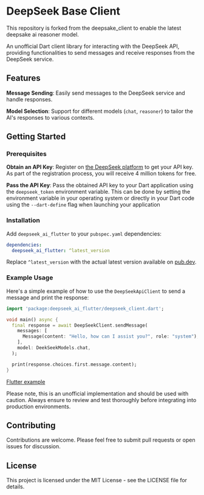 # DeepSeek Base Client

This repository is forked from the deepsake_client to enable the latest deepsake ai reasoner model.

An unofficial Dart client library for interacting with the DeepSeek API, providing functionalities to send messages and receive responses from the DeepSeek service.

## Features

**Message Sending**: Easily send messages to the DeepSeek service and handle responses.

**Model Selection**: Support for different models (`chat`, `reasoner`) to tailor the AI's responses to various contexts.

## Getting Started

### Prerequisites

**Obtain an API Key**: Register on [the DeepSeek platform](https://platform.deepseek.com/api_keys) to get your API key. As part of the registration process, you will receive 4 million tokens for free.
  
**Pass the API Key**: Pass the obtained API key to your Dart application using the `deepseek_token` environment variable. This can be done by setting the environment variable in your operating system or directly in your Dart code using the `--dart-define` flag when launching your application

### Installation

Add `deepseek_ai_flutter` to your `pubspec.yaml` dependencies:

```yaml
dependencies:
  deepseek_ai_flutter: ^latest_version
```

Replace `^latest_version` with the actual latest version available on [pub.dev](https://pub.dev/packages/deepseek_ai_flutter).

### Example Usage

Here's a simple example of how to use the `DeepSeekApiClient` to send a message and print the response:

```dart
import 'package:deepseek_ai_flutter/deepseek_client.dart';

void main() async {
  final response = await DeepSeekClient.sendMessage(
    messages: [
      Message(content: "Hello, how can I assist you?", role: "system"),
    ],
    model: DeekSeekModels.chat,
  );

  print(response.choices.first.message.content);
}
```

[Flutter example](/example/lib/main.dart)

Please note, this is an unofficial implementation and should be used with caution. Always ensure to review and test thoroughly before integrating into production environments.

## Contributing

Contributions are welcome. Please feel free to submit pull requests or open issues for discussion.

## License

This project is licensed under the MIT License - see the LICENSE file for details.